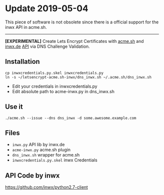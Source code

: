 
# Update 2019-05-04

This piece of software is not obsolete since there is a official support for the inwx API in acme.sh.

---

**[EXPERIMENTAL]** Create Lets Encrypt Certificates with
[acme.sh](https://github.com/Neilpang/acme.sh)
and [inwx.de](https://www.inwx.de/) [API](https://github.com/inwx/python2.7-client) via DNS Challenge Validation.

## Installation

```
cp inwxcredentials.py.skel inwxcredentials.py
ln -s ~/letsencrypt-acme.sh-inwx/dns_inwx.sh ~/.acme.sh/dns_inwx.sh
```

- Edit your credentials in inwxcredentials.py
- Edit absolute path to acme-inwx.py in dns_inwx.sh

## Use it

```
./acme.sh --issue --dns dns_inwx -d some.awesome.example.com
```

## Files

* `inwx.py` API lib by inwx.de
* `acme-inwx.py` acme.sh plugin
* `dns_inwx.sh` wrapper for acme.sh
* `inwxcredentials.py.skel` inwx Credentials

## API Code by inwx

https://github.com/inwx/python2.7-client

